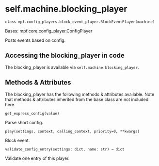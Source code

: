 
# self.machine.blocking_player

`class mpf.config_players.block_event_player.BlockEventPlayer(machine)`

Bases: mpf.core.config_player.ConfigPlayer

Posts events based on config.

## Accessing the blocking_player in code

The blocking_player is available via `self.machine.blocking_player`.

## Methods & Attributes

The blocking_player has the following methods & attributes available. Note that methods & attributes inherited from the base class are not included here.

`get_express_config(value)`

Parse short config.

`play(settings, context, calling_context, priority=0, **kwargs)`

Block event.

`validate_config_entry(settings: dict, name: str) → dict`

Validate one entry of this player.

